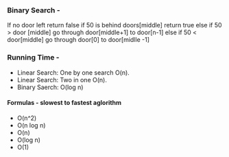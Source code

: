 ### Binary Search -

If no door left
    return false
if 50 is behind doors[middle]
    return true
else if 50 > door [middle]
    go through door[middle+1] to door[n-1]
else if 50 < door[middle]
    go through door[0] to door[midlle -1]

### Running Time -
- Linear Search: One by one search O(n).
- Linear Search: Two in one O(n).
- Binary Saerch: O(log n)

#### Formulas - slowest to fastest aglorithm
- O(n^2)
- O(n log n)
- O(n)
- O(log n)
- O(1)